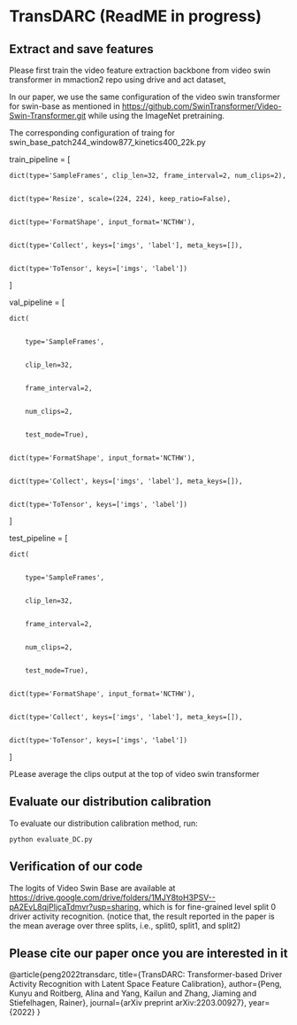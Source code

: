 # TransDARC (ReadME in progress)


## Extract and save features
Please first train the video feature extraction backbone from video swin transformer in mmaction2 repo using drive and act dataset, 

In our paper, we use the same configuration of the video swin transformer for swin-base as mentioned in https://github.com/SwinTransformer/Video-Swin-Transformer.git while using the ImageNet pretraining.

The corresponding configuration of traing for swin_base_patch244_window877_kinetics400_22k.py 



train_pipeline = [


    dict(type='SampleFrames', clip_len=32, frame_interval=2, num_clips=2),
    
    
    dict(type='Resize', scale=(224, 224), keep_ratio=False),
    
    
    dict(type='FormatShape', input_format='NCTHW'),
    
    
    dict(type='Collect', keys=['imgs', 'label'], meta_keys=[]),
    
    
    dict(type='ToTensor', keys=['imgs', 'label'])
    
    
]


val_pipeline = [


    dict(
    
    
        type='SampleFrames',
        
        
        clip_len=32,
        
        
        frame_interval=2,
        
        
        num_clips=2,
        
        
        test_mode=True),
        
        
    dict(type='FormatShape', input_format='NCTHW'),
    
    
    dict(type='Collect', keys=['imgs', 'label'], meta_keys=[]),
    
    
    dict(type='ToTensor', keys=['imgs', 'label'])
    
    
]


test_pipeline = [


    dict(
    
    
        type='SampleFrames',
        
        
        clip_len=32,
        
        
        frame_interval=2,
        
        
        num_clips=2,
        
        
        test_mode=True),
        
        
    dict(type='FormatShape', input_format='NCTHW'),
    
    
    dict(type='Collect', keys=['imgs', 'label'], meta_keys=[]),
    
    
    dict(type='ToTensor', keys=['imgs', 'label'])
    
    
]

PLease average the clips output at the top of video swin transformer

## Evaluate our distribution calibration

To evaluate our distribution calibration method, run:

```eval
python evaluate_DC.py
```
## Verification of our code

The logits of Video Swin Base are available at https://drive.google.com/drive/folders/1MJY8toH3PSV--pA2EvL8qjPIjcaTdmvr?usp=sharing, which is for fine-grained level split 0 driver activity recognition. (notice that, the result reported in the paper is the mean average over three splits, i.e., split0, split1, and split2)


## Please cite our paper once you are interested in it


@article{peng2022transdarc,
  title={TransDARC: Transformer-based Driver Activity Recognition with Latent Space Feature Calibration},
  author={Peng, Kunyu and Roitberg, Alina and Yang, Kailun and Zhang, Jiaming and Stiefelhagen, Rainer},
  journal={arXiv preprint arXiv:2203.00927},
  year={2022}
}

